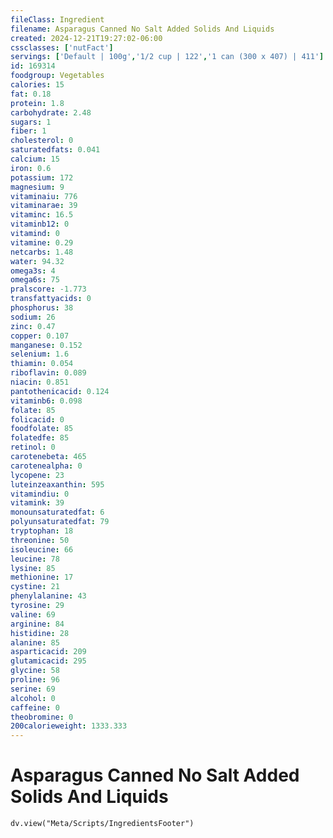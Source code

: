 ```yaml
---
fileClass: Ingredient
filename: Asparagus Canned No Salt Added Solids And Liquids
created: 2024-12-21T19:27:02-06:00
cssclasses: ['nutFact']
servings: ['Default | 100g','1/2 cup | 122','1 can (300 x 407) | 411']
id: 169314
foodgroup: Vegetables
calories: 15
fat: 0.18
protein: 1.8
carbohydrate: 2.48
sugars: 1
fiber: 1
cholesterol: 0
saturatedfats: 0.041
calcium: 15
iron: 0.6
potassium: 172
magnesium: 9
vitaminaiu: 776
vitaminarae: 39
vitaminc: 16.5
vitaminb12: 0
vitamind: 0
vitamine: 0.29
netcarbs: 1.48
water: 94.32
omega3s: 4
omega6s: 75
pralscore: -1.773
transfattyacids: 0
phosphorus: 38
sodium: 26
zinc: 0.47
copper: 0.107
manganese: 0.152
selenium: 1.6
thiamin: 0.054
riboflavin: 0.089
niacin: 0.851
pantothenicacid: 0.124
vitaminb6: 0.098
folate: 85
folicacid: 0
foodfolate: 85
folatedfe: 85
retinol: 0
carotenebeta: 465
carotenealpha: 0
lycopene: 23
luteinzeaxanthin: 595
vitamindiu: 0
vitamink: 39
monounsaturatedfat: 6
polyunsaturatedfat: 79
tryptophan: 18
threonine: 50
isoleucine: 66
leucine: 78
lysine: 85
methionine: 17
cystine: 21
phenylalanine: 43
tyrosine: 29
valine: 69
arginine: 84
histidine: 28
alanine: 85
asparticacid: 209
glutamicacid: 295
glycine: 58
proline: 96
serine: 69
alcohol: 0
caffeine: 0
theobromine: 0
200calorieweight: 1333.333
---
```


# Asparagus Canned No Salt Added Solids And Liquids

```dataviewjs
dv.view("Meta/Scripts/IngredientsFooter")
```